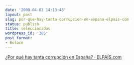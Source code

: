```yaml
---
date: '2009-04-02 14:13:48'
layout: post
slug: por-que-hay-tanta-corrupcion-en-espana-elpais-com
status: publish
title: seleccionados
wordpress_id: '385'
post_format:
- Enlace
---
```


[¿Por qué hay tanta corrupción en España? · ELPAÍS.com](http://www.elpais.com/articulo/opinion/hay/corrupcion/Espana/elpepiopi/20090327elpepiopi_12/Tes/)
